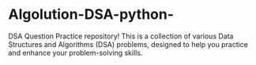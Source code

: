 # Algolution-DSA-python-
DSA Question Practice repository! This is a collection of various Data Structures and Algorithms (DSA) problems, designed to help you practice and enhance your problem-solving skills.
